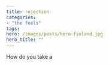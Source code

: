 ```yaml
---
title: rejection
categories:
- "the feels"
tags:
hero: /images/posts/hero-finland.jpg
hero_title: ""
---
```


How do you take a 